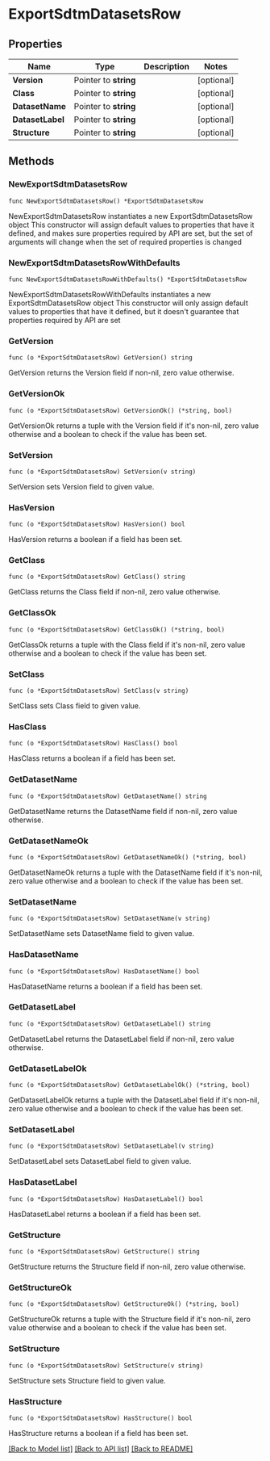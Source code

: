 # ExportSdtmDatasetsRow

## Properties

Name | Type | Description | Notes
------------ | ------------- | ------------- | -------------
**Version** | Pointer to **string** |  | [optional] 
**Class** | Pointer to **string** |  | [optional] 
**DatasetName** | Pointer to **string** |  | [optional] 
**DatasetLabel** | Pointer to **string** |  | [optional] 
**Structure** | Pointer to **string** |  | [optional] 

## Methods

### NewExportSdtmDatasetsRow

`func NewExportSdtmDatasetsRow() *ExportSdtmDatasetsRow`

NewExportSdtmDatasetsRow instantiates a new ExportSdtmDatasetsRow object
This constructor will assign default values to properties that have it defined,
and makes sure properties required by API are set, but the set of arguments
will change when the set of required properties is changed

### NewExportSdtmDatasetsRowWithDefaults

`func NewExportSdtmDatasetsRowWithDefaults() *ExportSdtmDatasetsRow`

NewExportSdtmDatasetsRowWithDefaults instantiates a new ExportSdtmDatasetsRow object
This constructor will only assign default values to properties that have it defined,
but it doesn't guarantee that properties required by API are set

### GetVersion

`func (o *ExportSdtmDatasetsRow) GetVersion() string`

GetVersion returns the Version field if non-nil, zero value otherwise.

### GetVersionOk

`func (o *ExportSdtmDatasetsRow) GetVersionOk() (*string, bool)`

GetVersionOk returns a tuple with the Version field if it's non-nil, zero value otherwise
and a boolean to check if the value has been set.

### SetVersion

`func (o *ExportSdtmDatasetsRow) SetVersion(v string)`

SetVersion sets Version field to given value.

### HasVersion

`func (o *ExportSdtmDatasetsRow) HasVersion() bool`

HasVersion returns a boolean if a field has been set.

### GetClass

`func (o *ExportSdtmDatasetsRow) GetClass() string`

GetClass returns the Class field if non-nil, zero value otherwise.

### GetClassOk

`func (o *ExportSdtmDatasetsRow) GetClassOk() (*string, bool)`

GetClassOk returns a tuple with the Class field if it's non-nil, zero value otherwise
and a boolean to check if the value has been set.

### SetClass

`func (o *ExportSdtmDatasetsRow) SetClass(v string)`

SetClass sets Class field to given value.

### HasClass

`func (o *ExportSdtmDatasetsRow) HasClass() bool`

HasClass returns a boolean if a field has been set.

### GetDatasetName

`func (o *ExportSdtmDatasetsRow) GetDatasetName() string`

GetDatasetName returns the DatasetName field if non-nil, zero value otherwise.

### GetDatasetNameOk

`func (o *ExportSdtmDatasetsRow) GetDatasetNameOk() (*string, bool)`

GetDatasetNameOk returns a tuple with the DatasetName field if it's non-nil, zero value otherwise
and a boolean to check if the value has been set.

### SetDatasetName

`func (o *ExportSdtmDatasetsRow) SetDatasetName(v string)`

SetDatasetName sets DatasetName field to given value.

### HasDatasetName

`func (o *ExportSdtmDatasetsRow) HasDatasetName() bool`

HasDatasetName returns a boolean if a field has been set.

### GetDatasetLabel

`func (o *ExportSdtmDatasetsRow) GetDatasetLabel() string`

GetDatasetLabel returns the DatasetLabel field if non-nil, zero value otherwise.

### GetDatasetLabelOk

`func (o *ExportSdtmDatasetsRow) GetDatasetLabelOk() (*string, bool)`

GetDatasetLabelOk returns a tuple with the DatasetLabel field if it's non-nil, zero value otherwise
and a boolean to check if the value has been set.

### SetDatasetLabel

`func (o *ExportSdtmDatasetsRow) SetDatasetLabel(v string)`

SetDatasetLabel sets DatasetLabel field to given value.

### HasDatasetLabel

`func (o *ExportSdtmDatasetsRow) HasDatasetLabel() bool`

HasDatasetLabel returns a boolean if a field has been set.

### GetStructure

`func (o *ExportSdtmDatasetsRow) GetStructure() string`

GetStructure returns the Structure field if non-nil, zero value otherwise.

### GetStructureOk

`func (o *ExportSdtmDatasetsRow) GetStructureOk() (*string, bool)`

GetStructureOk returns a tuple with the Structure field if it's non-nil, zero value otherwise
and a boolean to check if the value has been set.

### SetStructure

`func (o *ExportSdtmDatasetsRow) SetStructure(v string)`

SetStructure sets Structure field to given value.

### HasStructure

`func (o *ExportSdtmDatasetsRow) HasStructure() bool`

HasStructure returns a boolean if a field has been set.


[[Back to Model list]](../README.md#documentation-for-models) [[Back to API list]](../README.md#documentation-for-api-endpoints) [[Back to README]](../README.md)


